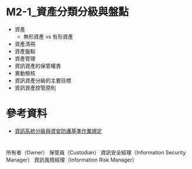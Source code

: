 # M2-1_資產分類分級與盤點
- 資產
  - 無形資產 vs 有形資產 
- 資產清冊
- 資產盤點
- 資產管理
- 資訊資產的保管權責
- 異動檢核
- 資訊資產分級的主要目標
- 資訊資產控管原則


# 參考資料
- [資訊系統分級與資安防護基準作業規定](https://moda.gov.tw/ACS/laws/guide/not-applicable/1341)

# 
所有者（Owner）
保管員（Custodian）
資訊安全經理（Information Security Manager）
資訊風險經理（Information Risk Manager）
